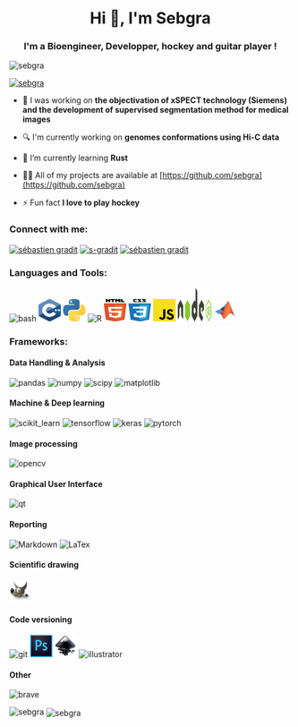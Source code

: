 <h1 align="center">Hi 👋, I'm Sebgra</h1>
<h3 align="center">I'm a Bioengineer, Developper, hockey and guitar player !</h3>

<p align="left"> <img src="https://komarev.com/ghpvc/?username=sebgra&label=Profile%20views&color=0e75b6&style=flat" alt="sebgra" /> </p>

<p align="left"> <a href="https://github.com/ryo-ma/github-profile-trophy"><img src="https://github-profile-trophy.vercel.app/?username=sebgra&theme=onedark" alt="sebgra" /></a> </p>

- 🔭 I was working on **the objectivation of xSPECT technology (Siemens) and the development of supervised segmentation method for medical images**

- :mag: I'm currently working on **genomes conformations using Hi-C data**

- 🌱 I’m currently learning **Rust**

- 👨‍💻 All of my projects are available at [https://github.com/sebgra](https://github.com/sebgra)

- ⚡ Fun fact **I love to play hockey**

<h3 align="left">Connect with me:</h3>
<p align="left">

<a href="https://linkedin.com/in/sebastien-gradit/" target="blank"><img align="center" src="https://cdn.jsdelivr.net/npm/simple-icons@3.0.1/icons/linkedin.svg" alt="sébastien gradit" height="30" width="40" /></a>
<a href="https://stackoverflow.com/users/10441276/s-gradit" target="blank"><img align="center" src="https://cdn.jsdelivr.net/npm/simple-icons@3.0.1/icons/stackoverflow.svg" alt="s-gradit" height="30" width="40" /></a>
<a href="https://kaggle.com/sbastiengradit" target="blank"><img align="center" src="https://cdn.jsdelivr.net/npm/simple-icons@3.0.1/icons/kaggle.svg" alt="sébastien gradit" height="30" width="40" /></a>
</p>

<h3 align="left">Languages and Tools:</h3>
<p align="left">
	<img src="https://www.vectorlogo.zone/logos/gnu_bash/gnu_bash-icon.svg" alt="bash" width="40" height="40"/>
	<img src="https://github.com/sebgra/Logos/blob/master/c-seeklogo.com.svg" alt="cplusplus" width="40" height="40"/> 
	<img src="https://github.com/sebgra/Logos/blob/master/python-seeklogo.com.svg" alt="python" width="40" height="40"/>
	<img src="https://www.vectorlogo.zone/logos/r-project/r-project-official.svg" alt="R" width="40" height="40"/>
	<img src="https://github.com/sebgra/Logos/blob/master/html5.svg" alt="html5" width="40" height="40"/> 
	<img src="https://github.com/sebgra/Logos/blob/master/css-5.svg" alt="css3" width="40" height="40"/>
	<img src="https://github.com/sebgra/Logos/blob/master/javascript-js-seeklogo.com.svg" alt="javascript" width="40" height="40"/> 
	<img src="https://github.com/sebgra/Logos/blob/master/nodejs.svg" alt="nodejs" width="60" height="60"/>
	<img src="https://github.com/sebgra/Logos/blob/master/file_type_matlab_icon_130398.svg" alt="matlab" width="40" height="40"/> 
	</p>

<h3 align="left">Frameworks:</h3>

<h4 align="left">Data Handling & Analysis</h4>
<p align="left">
	<img src="https://upload.wikimedia.org/wikipedia/commons/2/22/Pandas_mark.svg" alt="pandas" width="40" height="40"/>
    <img src="https://www.vectorlogo.zone/logos/numpy/numpy-icon.svg" alt="numpy" width="40" height="40"/>
	<img src="https://upload.wikimedia.org/wikipedia/commons/b/b2/SCIPY_2.svg" alt="scipy" width="40" height="40"/>
	<img src="https://upload.wikimedia.org/wikipedia/commons/0/01/Created_with_Matplotlib-logo.svg" alt="matplotlib" width="40" height="40"/>
    </p>

<h4 align="left">Machine & Deep learning</h4>
<p align = "left">
	<img src="https://upload.wikimedia.org/wikipedia/commons/0/05/Scikit_learn_logo_small.svg" alt="scikit_learn" width="40" height="40"/>
	<img src="https://www.vectorlogo.zone/logos/tensorflow/tensorflow-icon.svg" alt="tensorflow" width="40" height="40"/>
	<img src="https://upload.wikimedia.org/wikipedia/commons/a/ae/Keras_logo.svg" alt="keras" width="40" height="40"/>
	<img src="https://www.vectorlogo.zone/logos/pytorch/pytorch-icon.svg" alt="pytorch" width="40" height="40"/>
    </p>

<h4 align="left">Image processing</h4>
<p align="left">
	<img src="https://www.vectorlogo.zone/logos/opencv/opencv-icon.svg" alt="opencv" width="40" height="40"/>
    </p>

<h4 align="left">Graphical User Interface</h4>
<p align="left">
	<img src="https://upload.wikimedia.org/wikipedia/commons/0/0b/Qt_logo_2016.svg" alt="qt" width="40" height="40"/>
    </p>

<h4 align="left">Reporting</h4>
<p align="left">
    <img src="https://www.vectorlogo.zone/logos/markdown-here/markdown-here-icon.svg" alt = "Markdown" width  = "40" height = "40">
    <img src="https://github.com/detain/svg-logos/blob/master/svg/latex.svg" alt = "LaTex" width  = "40" height = "40">
    </p>

<h4 align="left">Scientific drawing</h4>
<p align="left">
	<img src="https://github.com/sebgra/Logos/blob/master/GIMP_Icon.svg" alt="gimp" width="40" height="40"/>
    </p>

<h4 align="left">Code versioning</h4>
<p align="left">
	<img src="https://www.vectorlogo.zone/logos/git-scm/git-scm-icon.svg" alt="git" width="40" height="40"/> 
    <img src="https://github.com/sebgra/Logos/blob/master/photoshop-cc.svg" alt="photoshop" width="40" height="40"/>
    <img src="https://github.com/sebgra/Logos/blob/master/Inkscape_Logo.svg" alt="inkscape" width="40" height="40"/>
    <img src="https://www.vectorlogo.zone/logos/adobe_illustrator/adobe_illustrator-icon.svg" alt="illustrator" width="40" height="40"/>
    </p> 


<h4 align="left">Other</h4>
<p align="left">
	<img src="https://www.vectorlogo.zone/logos/brave/brave-icon.svg" alt="brave" width="40" height="40"/>
    </p>



<p><img align="left" src="https://github-readme-stats.vercel.app/api/top-langs?username=sebgra&show_icons=true&locale=en&layout=compact&title_color=fff&icon_color=79ff97&text_color=9f9f9f&bg_color=151515" alt="sebgra" /></p>

<p>&nbsp;<img align="center" src="https://github-readme-stats.vercel.app/api?username=sebgra&show_icons=true&locale=en&title_color=fff&icon_color=79ff97&text_color=9f9f9f&bg_color=151515" alt="sebgra" /></p>
